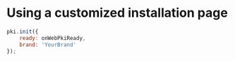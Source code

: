 ﻿# Using a customized installation page

```javascript
pki.init({
    ready: onWebPkiReady,
    brand: 'YourBrand'
});
```
